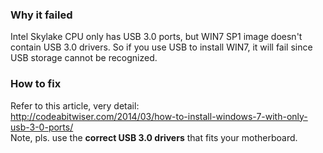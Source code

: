 ### Why it failed
Intel Skylake CPU only has USB 3.0 ports, but WIN7 SP1 image doesn't contain USB 3.0 drivers. So
if you use USB to install WIN7, it will fail since USB storage cannot be recognized.

### How to fix
Refer to this article, very detail:  
http://codeabitwiser.com/2014/03/how-to-install-windows-7-with-only-usb-3-0-ports/  
Note, pls. use the **correct USB 3.0 drivers** that fits your motherboard.
